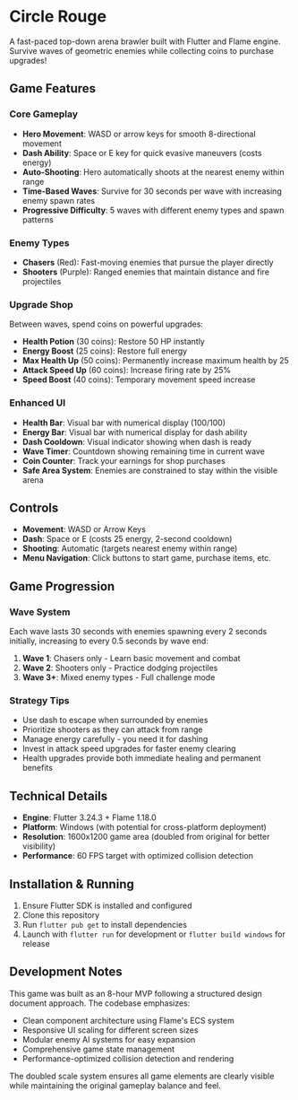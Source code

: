 # Circle Rouge

A fast-paced top-down arena brawler built with Flutter and Flame engine. Survive waves of geometric enemies while collecting coins to purchase upgrades!

## Game Features

### Core Gameplay
- **Hero Movement**: WASD or arrow keys for smooth 8-directional movement
- **Dash Ability**: Space or E key for quick evasive maneuvers (costs energy)
- **Auto-Shooting**: Hero automatically shoots at the nearest enemy within range
- **Time-Based Waves**: Survive for 30 seconds per wave with increasing enemy spawn rates
- **Progressive Difficulty**: 5 waves with different enemy types and spawn patterns

### Enemy Types
- **Chasers** (Red): Fast-moving enemies that pursue the player directly
- **Shooters** (Purple): Ranged enemies that maintain distance and fire projectiles

### Upgrade Shop
Between waves, spend coins on powerful upgrades:
- **Health Potion** (30 coins): Restore 50 HP instantly
- **Energy Boost** (25 coins): Restore full energy
- **Max Health Up** (50 coins): Permanently increase maximum health by 25
- **Attack Speed Up** (60 coins): Increase firing rate by 25%
- **Speed Boost** (40 coins): Temporary movement speed increase

### Enhanced UI
- **Health Bar**: Visual bar with numerical display (100/100)
- **Energy Bar**: Visual bar with numerical display for dash ability
- **Dash Cooldown**: Visual indicator showing when dash is ready
- **Wave Timer**: Countdown showing remaining time in current wave
- **Coin Counter**: Track your earnings for shop purchases
- **Safe Area System**: Enemies are constrained to stay within the visible arena

## Controls

- **Movement**: WASD or Arrow Keys
- **Dash**: Space or E (costs 25 energy, 2-second cooldown)
- **Shooting**: Automatic (targets nearest enemy within range)
- **Menu Navigation**: Click buttons to start game, purchase items, etc.

## Game Progression

### Wave System
Each wave lasts 30 seconds with enemies spawning every 2 seconds initially, increasing to every 0.5 seconds by wave end:

1. **Wave 1**: Chasers only - Learn basic movement and combat
2. **Wave 2**: Shooters only - Practice dodging projectiles  
3. **Wave 3+**: Mixed enemy types - Full challenge mode

### Strategy Tips
- Use dash to escape when surrounded by enemies
- Prioritize shooters as they can attack from range
- Manage energy carefully - you need it for dashing
- Invest in attack speed upgrades for faster enemy clearing
- Health upgrades provide both immediate healing and permanent benefits

## Technical Details

- **Engine**: Flutter 3.24.3 + Flame 1.18.0
- **Platform**: Windows (with potential for cross-platform deployment)
- **Resolution**: 1600x1200 game area (doubled from original for better visibility)
- **Performance**: 60 FPS target with optimized collision detection

## Installation & Running

1. Ensure Flutter SDK is installed and configured
2. Clone this repository
3. Run `flutter pub get` to install dependencies
4. Launch with `flutter run` for development or `flutter build windows` for release

## Development Notes

This game was built as an 8-hour MVP following a structured design document approach. The codebase emphasizes:
- Clean component architecture using Flame's ECS system
- Responsive UI scaling for different screen sizes
- Modular enemy AI systems for easy expansion
- Comprehensive game state management
- Performance-optimized collision detection and rendering

The doubled scale system ensures all game elements are clearly visible while maintaining the original gameplay balance and feel.
